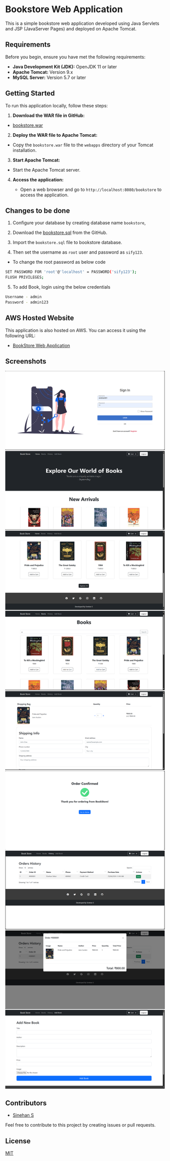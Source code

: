 # Bookstore Web Application

This is a simple bookstore web application developed using Java Servlets and JSP (JavaServer Pages) and deployed on Apache Tomcat.

## Requirements

Before you begin, ensure you have met the following requirements:

- **Java Development Kit (JDK):** OpenJDK 11 or later
- **Apache Tomcat:** Version 9.x
- **MySQL Server:** Version 5.7 or later

## Getting Started

To run this application locally, follow these steps:

1. **Download the WAR file in GitHub:**

- [bookstore.war](https://github.com/sinehan001/BookStore)

2. **Deploy the WAR file to Apache Tomcat:**

- Copy the `bookstore.war` file to the `webapps` directory of your Tomcat installation.

3. **Start Apache Tomcat:**

- Start the Apache Tomcat server.

4. **Access the application:**

   - Open a web browser and go to `http://localhost:8080/bookstore` to access the application.

## Changes to be done

1. Configure your database by creating database name `bookstore`,

2. Download the [bookstore.sql](https://github.com/sinehan001/BookStore) from the GitHub.

3. Import the `bookstore.sql` file to bookstore database.

4. Then set the username as `root` user and password as `sify123`.

- To change the root password as below code
```bash
SET PASSWORD FOR 'root'@'localhost' = PASSWORD('sify123');
FLUSH PRIVILEGES;
```

5. To add Book, login using the below credentials

```bash
Username - admin
Password - admin123
```

## AWS Hosted Website

This application is also hosted on AWS. You can access it using the following URL:

- [BookStore Web Application](https://sinehan.tech/BookStore/register)

## Screenshots

![LoginPage](screenshots/login.png)
![HomePage](screenshots/homepage.png)
![footer](screenshots/footer.png)
![books](screenshots/books.png)
![cart](screenshots/cart.png)
![orderConfirm](screenshots/orderConfirm.png)
![History](screenshots/history.png)
![View History](screenshots/viewHistory.png)
![Add Book](screenshots/addBook.png)


## Contributors

- [Sinehan S](https://github.com/sinehan001)

Feel free to contribute to this project by creating issues or pull requests.


## License

[MIT](https://choosealicense.com/licenses/mit/)

